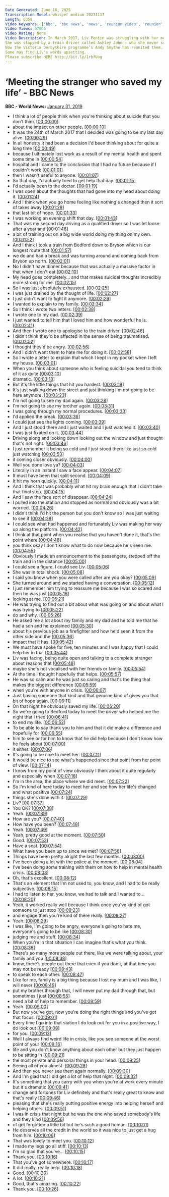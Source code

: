 ```yaml
---
Date Generated: June 18, 2025
Transcription Model: whisper medium 20231117
Length: 635s
Video Keywords: ['bbc', 'bbc news', 'news', 'reunion video', 'reunion', 'meeting', 'Meeting the stranger who saved my life', 'meeting a stranger', 'inspirational', 'inpiring', 'victoria derbushire', 'mental health', 'mental health problems', 'train', 'train driver', 'train track', 'train station']
Video Views: 67066
Video Rating: None
Video Description: In March 2017, Liv Pontin was struggling with her mental health and decided to take her own life.
She was stopped by a train driver called Ashley John – who she never saw again.
Now the Victoria Derbyshire programme’s Andy Smythe has reunited them.
Some may find Liv's words upsetting.
Please subscribe HERE http://bit.ly/1rbfUog
---
```


# ‘Meeting the stranger who saved my life’ - BBC News
**BBC - World News:** [January 31, 2019](https://www.youtube.com/watch?v=Vqz_Vka_KiE)
*  I think a lot of people think when you're thinking about suicide that you don't think [[00:00:00](https://www.youtube.com/watch?v=Vqz_Vka_KiE&t=0.0s)]
*  about the impact on other people. [[00:00:10](https://www.youtube.com/watch?v=Vqz_Vka_KiE&t=10.4s)]
*  It was the 24th of March 2017 that I decided was going to be my last day alive. [[00:00:29](https://www.youtube.com/watch?v=Vqz_Vka_KiE&t=29.0s)]
*  In all honesty it had been a decision I'd been thinking about for quite a long time [[00:00:49](https://www.youtube.com/watch?v=Vqz_Vka_KiE&t=49.2s)]
*  because I ultimately lost work as a result of my mental health and spent some time in [[00:00:54](https://www.youtube.com/watch?v=Vqz_Vka_KiE&t=54.64s)]
*  hospital and I came to the conclusion that I had no future because if I couldn't work [[00:01:01](https://www.youtube.com/watch?v=Vqz_Vka_KiE&t=61.92s)]
*  then I wasn't useful to anyone. [[00:01:07](https://www.youtube.com/watch?v=Vqz_Vka_KiE&t=67.84s)]
*  So that day, I'd actually tried to get help that day. [[00:01:15](https://www.youtube.com/watch?v=Vqz_Vka_KiE&t=75.96000000000001s)]
*  I'd actually been to the doctor. [[00:01:19](https://www.youtube.com/watch?v=Vqz_Vka_KiE&t=79.76s)]
*  I was open about the thoughts that had gone into my head about doing it. [[00:01:24](https://www.youtube.com/watch?v=Vqz_Vka_KiE&t=84.08s)]
*  And I think when you go home feeling like nothing's changed then it sort of takes away [[00:01:28](https://www.youtube.com/watch?v=Vqz_Vka_KiE&t=88.64s)]
*  that last bit of hope. [[00:01:33](https://www.youtube.com/watch?v=Vqz_Vka_KiE&t=93.32s)]
*  I was working an evening shift that day. [[00:01:43](https://www.youtube.com/watch?v=Vqz_Vka_KiE&t=103.72s)]
*  That was my second day driving as a qualified driver so I was let loose after a year and [[00:01:46](https://www.youtube.com/watch?v=Vqz_Vka_KiE&t=106.75999999999999s)]
*  a bit of training out on a big wide world doing my thing on my own. [[00:01:52](https://www.youtube.com/watch?v=Vqz_Vka_KiE&t=112.0s)]
*  And I think I took a train from Bedford down to Bryson which is our longest route that [[00:01:57](https://www.youtube.com/watch?v=Vqz_Vka_KiE&t=117.72s)]
*  we do and had a break and was turning around and coming back from Bryson up north. [[00:02:01](https://www.youtube.com/watch?v=Vqz_Vka_KiE&t=121.6s)]
*  No I didn't have dinner because that was actually a massive factor in that when I don't eat [[00:02:10](https://www.youtube.com/watch?v=Vqz_Vka_KiE&t=130.6s)]
*  My head goes completely... and that makes suicidal thoughts incredibly more strong for me. [[00:02:15](https://www.youtube.com/watch?v=Vqz_Vka_KiE&t=135.56s)]
*  So I was just absolutely exhausted. [[00:02:25](https://www.youtube.com/watch?v=Vqz_Vka_KiE&t=145.04s)]
*  I was just drained by the thought of life. [[00:02:27](https://www.youtube.com/watch?v=Vqz_Vka_KiE&t=147.04s)]
*  I just didn't want to fight it anymore. [[00:02:29](https://www.youtube.com/watch?v=Vqz_Vka_KiE&t=149.04s)]
*  I wanted to explain to my family. [[00:02:34](https://www.youtube.com/watch?v=Vqz_Vka_KiE&t=154.64s)]
*  So I think I wrote two letters. [[00:02:38](https://www.youtube.com/watch?v=Vqz_Vka_KiE&t=158.48s)]
*  I wrote one to my dad. [[00:02:39](https://www.youtube.com/watch?v=Vqz_Vka_KiE&t=159.48s)]
*  I just wanted to tell him that I loved him and how wonderful he is. [[00:02:41](https://www.youtube.com/watch?v=Vqz_Vka_KiE&t=161.48s)]
*  And then I wrote one to apologise to the train driver. [[00:02:46](https://www.youtube.com/watch?v=Vqz_Vka_KiE&t=166.92s)]
*  I didn't think they'd be affected in the sense of being traumatised. [[00:02:52](https://www.youtube.com/watch?v=Vqz_Vka_KiE&t=172.0s)]
*  I thought they'd be angry. [[00:02:56](https://www.youtube.com/watch?v=Vqz_Vka_KiE&t=176.6s)]
*  And I didn't want them to hate me for doing it. [[00:02:58](https://www.youtube.com/watch?v=Vqz_Vka_KiE&t=178.6s)]
*  So I wrote a letter to explain that which I kept in my pocket when I left my house. [[00:03:01](https://www.youtube.com/watch?v=Vqz_Vka_KiE&t=181.83999999999997s)]
*  When you think about someone who is feeling suicidal you tend to think of it as quite [[00:03:10](https://www.youtube.com/watch?v=Vqz_Vka_KiE&t=190.48s)]
*  dramatic. [[00:03:18](https://www.youtube.com/watch?v=Vqz_Vka_KiE&t=198.88s)]
*  But it's the little things that hit you hardest. [[00:03:19](https://www.youtube.com/watch?v=Vqz_Vka_KiE&t=199.88s)]
*  It's just walking down the street and just thinking I'm not going to be here anymore. [[00:03:23](https://www.youtube.com/watch?v=Vqz_Vka_KiE&t=203.56s)]
*  I'm not going to see my dad again. [[00:03:28](https://www.youtube.com/watch?v=Vqz_Vka_KiE&t=208.79999999999998s)]
*  I'm not going to see my brother again. [[00:03:31](https://www.youtube.com/watch?v=Vqz_Vka_KiE&t=211.23999999999998s)]
*  I was going through my normal procedures. [[00:03:33](https://www.youtube.com/watch?v=Vqz_Vka_KiE&t=213.23999999999998s)]
*  I'd applied the break. [[00:03:36](https://www.youtube.com/watch?v=Vqz_Vka_KiE&t=216.64s)]
*  I could just see the lights coming. [[00:03:39](https://www.youtube.com/watch?v=Vqz_Vka_KiE&t=219.07999999999998s)]
*  And I just stood there and I just waited and I just watched it. [[00:03:40](https://www.youtube.com/watch?v=Vqz_Vka_KiE&t=220.88s)]
*  I was just fixated on it. [[00:03:44](https://www.youtube.com/watch?v=Vqz_Vka_KiE&t=224.48s)]
*  Driving along and looking down looking out the window and just thought that's not right. [[00:03:46](https://www.youtube.com/watch?v=Vqz_Vka_KiE&t=226.48s)]
*  I just remember it being so cold and I just stood there like just so cold just watching [[00:03:53](https://www.youtube.com/watch?v=Vqz_Vka_KiE&t=233.48s)]
*  it coming closer obviously. [[00:04:00](https://www.youtube.com/watch?v=Vqz_Vka_KiE&t=240.84s)]
*  Well you done love ya? [[00:04:03](https://www.youtube.com/watch?v=Vqz_Vka_KiE&t=243.84s)]
*  Literally in an instant I saw a face appear. [[00:04:07](https://www.youtube.com/watch?v=Vqz_Vka_KiE&t=247.04s)]
*  It must have been that split second. [[00:04:09](https://www.youtube.com/watch?v=Vqz_Vka_KiE&t=249.24s)]
*  It hit my horn quickly. [[00:04:11](https://www.youtube.com/watch?v=Vqz_Vka_KiE&t=251.24s)]
*  And I think that was probably what hit my brain enough that I didn't take that final step. [[00:04:15](https://www.youtube.com/watch?v=Vqz_Vka_KiE&t=255.24s)]
*  And I saw the face sort of disappear. [[00:04:24](https://www.youtube.com/watch?v=Vqz_Vka_KiE&t=264.24s)]
*  I pulled into the station and stopped as normal and obviously was a bit worried. [[00:04:26](https://www.youtube.com/watch?v=Vqz_Vka_KiE&t=266.64s)]
*  I didn't think I'd hit the person but you don't know so I was just waiting to see if [[00:04:38](https://www.youtube.com/watch?v=Vqz_Vka_KiE&t=278.64s)]
*  I could see what had happened and fortunately Liv was making her way up along the platform. [[00:04:42](https://www.youtube.com/watch?v=Vqz_Vka_KiE&t=282.64s)]
*  I think at that point when you realise that you haven't done it, that's the point where [[00:04:48](https://www.youtube.com/watch?v=Vqz_Vka_KiE&t=288.64s)]
*  you think okay I don't know what to do now because he's seen me. [[00:04:55](https://www.youtube.com/watch?v=Vqz_Vka_KiE&t=295.03999999999996s)]
*  Obviously I made an announcement to the passengers, stepped off the train and in the distance [[00:05:00](https://www.youtube.com/watch?v=Vqz_Vka_KiE&t=300.03999999999996s)]
*  I could see a figure, I could see Liv. [[00:05:06](https://www.youtube.com/watch?v=Vqz_Vka_KiE&t=306.03999999999996s)]
*  She was in total shock. [[00:05:08](https://www.youtube.com/watch?v=Vqz_Vka_KiE&t=308.03999999999996s)]
*  I said you know when you were called after are you okay? [[00:05:09](https://www.youtube.com/watch?v=Vqz_Vka_KiE&t=309.03999999999996s)]
*  She turned around and we started having a conversation. [[00:05:12](https://www.youtube.com/watch?v=Vqz_Vka_KiE&t=312.03999999999996s)]
*  I just remember him trying to reassure me because I was so scared and then he was just [[00:05:16](https://www.youtube.com/watch?v=Vqz_Vka_KiE&t=316.03999999999996s)]
*  looking at me. [[00:05:21](https://www.youtube.com/watch?v=Vqz_Vka_KiE&t=321.44s)]
*  He was trying to find out a bit about what was going on and about what I was trying to [[00:05:22](https://www.youtube.com/watch?v=Vqz_Vka_KiE&t=322.44s)]
*  do and why. [[00:05:26](https://www.youtube.com/watch?v=Vqz_Vka_KiE&t=326.44s)]
*  He asked me a lot about my family and my dad and he told me that he had a son and he explained [[00:05:30](https://www.youtube.com/watch?v=Vqz_Vka_KiE&t=330.44s)]
*  about his previous job as a firefighter and how he'd seen it from the other side and the [[00:05:36](https://www.youtube.com/watch?v=Vqz_Vka_KiE&t=336.44s)]
*  impact that it has. [[00:05:42](https://www.youtube.com/watch?v=Vqz_Vka_KiE&t=342.44s)]
*  We must have spoke for five, ten minutes and I was happy that I could help her in that [[00:05:44](https://www.youtube.com/watch?v=Vqz_Vka_KiE&t=344.44s)]
*  Liv was facing, being quite open and talking to a complete stranger about reasons that [[00:05:48](https://www.youtube.com/watch?v=Vqz_Vka_KiE&t=348.84s)]
*  maybe she's not vocalised with her friends or family. [[00:05:54](https://www.youtube.com/watch?v=Vqz_Vka_KiE&t=354.84s)]
*  At the time I thought hopefully that helps. [[00:05:57](https://www.youtube.com/watch?v=Vqz_Vka_KiE&t=357.84s)]
*  He was so calm and he was just so caring and that's the thing that makes the biggest difference [[00:05:59](https://www.youtube.com/watch?v=Vqz_Vka_KiE&t=359.84s)]
*  when you're with anyone in crisis. [[00:06:07](https://www.youtube.com/watch?v=Vqz_Vka_KiE&t=367.84s)]
*  Just having someone that kind and that genuine kind of gives you that bit of hope again. [[00:06:11](https://www.youtube.com/watch?v=Vqz_Vka_KiE&t=371.23999999999995s)]
*  On that night he obviously saved my life. [[00:06:20](https://www.youtube.com/watch?v=Vqz_Vka_KiE&t=380.23999999999995s)]
*  So we're going to Bedford today to meet the driver who helped me the night that I tried [[00:06:41](https://www.youtube.com/watch?v=Vqz_Vka_KiE&t=401.23999999999995s)]
*  to end my life. [[00:06:52](https://www.youtube.com/watch?v=Vqz_Vka_KiE&t=412.23999999999995s)]
*  To be able to say thank you to him and that it did make a difference and hopefully for [[00:06:55](https://www.youtube.com/watch?v=Vqz_Vka_KiE&t=415.23999999999995s)]
*  him to see or for him to know that he did help because I don't know how he feels about [[00:07:00](https://www.youtube.com/watch?v=Vqz_Vka_KiE&t=420.23999999999995s)]
*  it either. [[00:07:06](https://www.youtube.com/watch?v=Vqz_Vka_KiE&t=426.23999999999995s)]
*  It's going to be nice to meet her. [[00:07:11](https://www.youtube.com/watch?v=Vqz_Vka_KiE&t=431.23999999999995s)]
*  It would be nice to see what's happened since that point from her point of view. [[00:07:14](https://www.youtube.com/watch?v=Vqz_Vka_KiE&t=434.23999999999995s)]
*  I know from my point of view obviously I think about it quite regularly and especially when [[00:07:18](https://www.youtube.com/watch?v=Vqz_Vka_KiE&t=438.23999999999995s)]
*  I'm in the area, the place where we did meet. [[00:07:22](https://www.youtube.com/watch?v=Vqz_Vka_KiE&t=442.23999999999995s)]
*  So I'm kind of here today to meet her and see how her life's changed and what positive [[00:07:24](https://www.youtube.com/watch?v=Vqz_Vka_KiE&t=444.23999999999995s)]
*  things she's done with it. [[00:07:29](https://www.youtube.com/watch?v=Vqz_Vka_KiE&t=449.23999999999995s)]
*  Liv? [[00:07:37](https://www.youtube.com/watch?v=Vqz_Vka_KiE&t=457.23999999999995s)]
*  You OK? [[00:07:38](https://www.youtube.com/watch?v=Vqz_Vka_KiE&t=458.23999999999995s)]
*  Yeah. [[00:07:39](https://www.youtube.com/watch?v=Vqz_Vka_KiE&t=459.23999999999995s)]
*  How are you? [[00:07:40](https://www.youtube.com/watch?v=Vqz_Vka_KiE&t=460.64s)]
*  How have you been? [[00:07:48](https://www.youtube.com/watch?v=Vqz_Vka_KiE&t=468.64s)]
*  Yeah. [[00:07:49](https://www.youtube.com/watch?v=Vqz_Vka_KiE&t=469.64s)]
*  Yeah, pretty good at the moment. [[00:07:50](https://www.youtube.com/watch?v=Vqz_Vka_KiE&t=470.64s)]
*  Good. [[00:07:53](https://www.youtube.com/watch?v=Vqz_Vka_KiE&t=473.64s)]
*  Have a seat. [[00:07:54](https://www.youtube.com/watch?v=Vqz_Vka_KiE&t=474.64s)]
*  What have you been up to since we met? [[00:07:56](https://www.youtube.com/watch?v=Vqz_Vka_KiE&t=476.64s)]
*  Things have been pretty alright the last few months. [[00:08:00](https://www.youtube.com/watch?v=Vqz_Vka_KiE&t=480.64s)]
*  I've been doing a lot with the police at the moment. [[00:08:04](https://www.youtube.com/watch?v=Vqz_Vka_KiE&t=484.64s)]
*  I've been doing some training with them on how to help in mental health crisis. [[00:08:08](https://www.youtube.com/watch?v=Vqz_Vka_KiE&t=488.03999999999996s)]
*  Oh, that's excellent. [[00:08:12](https://www.youtube.com/watch?v=Vqz_Vka_KiE&t=492.03999999999996s)]
*  That's an element that I'm not used to, you know, and I had to be really subjective. [[00:08:15](https://www.youtube.com/watch?v=Vqz_Vka_KiE&t=495.03999999999996s)]
*  I had to listen to her, you know, we had to talk and I wanted to... [[00:08:20](https://www.youtube.com/watch?v=Vqz_Vka_KiE&t=500.03999999999996s)]
*  Yeah, it worked really well because I think once you've kind of got someone to just stop [[00:08:23](https://www.youtube.com/watch?v=Vqz_Vka_KiE&t=503.03999999999996s)]
*  and engage then you're kind of there really. [[00:08:27](https://www.youtube.com/watch?v=Vqz_Vka_KiE&t=507.03999999999996s)]
*  Yeah. [[00:08:29](https://www.youtube.com/watch?v=Vqz_Vka_KiE&t=509.03999999999996s)]
*  I was like, I'm going to be angry, everyone's going to hate me, everyone's going to be like [[00:08:30](https://www.youtube.com/watch?v=Vqz_Vka_KiE&t=510.03999999999996s)]
*  judging me and stuff. [[00:08:34](https://www.youtube.com/watch?v=Vqz_Vka_KiE&t=514.04s)]
*  When you're in that situation I can imagine that's what you think. [[00:08:36](https://www.youtube.com/watch?v=Vqz_Vka_KiE&t=516.4399999999999s)]
*  There's so many more people out there, like we were talking about, your family and you [[00:08:38](https://www.youtube.com/watch?v=Vqz_Vka_KiE&t=518.4399999999999s)]
*  know, there's people out there that even if you don't, at that time you may not be ready [[00:08:43](https://www.youtube.com/watch?v=Vqz_Vka_KiE&t=523.4399999999999s)]
*  to speak to each other. [[00:08:47](https://www.youtube.com/watch?v=Vqz_Vka_KiE&t=527.4399999999999s)]
*  Like for me, family is a big thing because I lost my mum and I was like, I will never [[00:08:49](https://www.youtube.com/watch?v=Vqz_Vka_KiE&t=529.4399999999999s)]
*  put my brother through that, I will never put my dad through that, but sometimes I just [[00:08:55](https://www.youtube.com/watch?v=Vqz_Vka_KiE&t=535.4399999999999s)]
*  need a bit of help to remember. [[00:08:59](https://www.youtube.com/watch?v=Vqz_Vka_KiE&t=539.4399999999999s)]
*  Yeah. [[00:09:00](https://www.youtube.com/watch?v=Vqz_Vka_KiE&t=540.4399999999999s)]
*  But now you've got, now you're doing the right things and you've got that focus. [[00:09:01](https://www.youtube.com/watch?v=Vqz_Vka_KiE&t=541.84s)]
*  Every time I go into that station I do look out for you in a positive way, I do look out [[00:09:08](https://www.youtube.com/watch?v=Vqz_Vka_KiE&t=548.84s)]
*  for you. [[00:09:13](https://www.youtube.com/watch?v=Vqz_Vka_KiE&t=553.84s)]
*  Well I always find weird life in crisis, like you see someone at the worst point of your [[00:09:16](https://www.youtube.com/watch?v=Vqz_Vka_KiE&t=556.84s)]
*  life and you don't know anything about each other but they just happen to be sitting in [[00:09:21](https://www.youtube.com/watch?v=Vqz_Vka_KiE&t=561.84s)]
*  the most private and personal things in your head. [[00:09:25](https://www.youtube.com/watch?v=Vqz_Vka_KiE&t=565.84s)]
*  Seeing all of you almost. [[00:09:28](https://www.youtube.com/watch?v=Vqz_Vka_KiE&t=568.84s)]
*  And then you never see them again normally. [[00:09:30](https://www.youtube.com/watch?v=Vqz_Vka_KiE&t=570.24s)]
*  And I'm glad that I did get a lot of help that night. [[00:09:32](https://www.youtube.com/watch?v=Vqz_Vka_KiE&t=572.24s)]
*  It's something that you carry with you when you're at work every minute but it's dramatic [[00:09:41](https://www.youtube.com/watch?v=Vqz_Vka_KiE&t=581.24s)]
*  change and fortunes for Liv definitely and that's really great to know and that's really [[00:09:46](https://www.youtube.com/watch?v=Vqz_Vka_KiE&t=586.24s)]
*  pleasing that she's really putting positive energy into helping herself and helping others. [[00:09:51](https://www.youtube.com/watch?v=Vqz_Vka_KiE&t=591.24s)]
*  I was in crisis that night but he was the one who saved somebody's life and they kind [[00:09:56](https://www.youtube.com/watch?v=Vqz_Vka_KiE&t=596.64s)]
*  of get forgotten a little bit but he's such a good human. [[00:10:01](https://www.youtube.com/watch?v=Vqz_Vka_KiE&t=601.64s)]
*  He deserves all the credit in the world so it was nice to just get a hug from him. [[00:10:06](https://www.youtube.com/watch?v=Vqz_Vka_KiE&t=606.64s)]
*  That was lovely to meet you. [[00:10:12](https://www.youtube.com/watch?v=Vqz_Vka_KiE&t=612.64s)]
*  I made my legs go all stiff. [[00:10:13](https://www.youtube.com/watch?v=Vqz_Vka_KiE&t=613.64s)]
*  I'm so glad that you've... [[00:10:15](https://www.youtube.com/watch?v=Vqz_Vka_KiE&t=615.64s)]
*  Thank you. [[00:10:16](https://www.youtube.com/watch?v=Vqz_Vka_KiE&t=616.64s)]
*  That you've got somewhere. [[00:10:17](https://www.youtube.com/watch?v=Vqz_Vka_KiE&t=617.64s)]
*  It did really, really help. [[00:10:18](https://www.youtube.com/watch?v=Vqz_Vka_KiE&t=618.64s)]
*  Good. [[00:10:20](https://www.youtube.com/watch?v=Vqz_Vka_KiE&t=620.64s)]
*  A lot. [[00:10:21](https://www.youtube.com/watch?v=Vqz_Vka_KiE&t=621.64s)]
*  Good, that's amazing. [[00:10:22](https://www.youtube.com/watch?v=Vqz_Vka_KiE&t=622.64s)]
*  Thank you. [[00:10:26](https://www.youtube.com/watch?v=Vqz_Vka_KiE&t=626.24s)]
